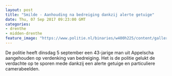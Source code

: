 ```yaml
---
layout: post
title: "Smilde - Aanhouding na bedreiging dankzij alerte getuige"
date: Thu, 07 Sep 2017 09:23:00 GMT
categories: 
- drenthe 
- midden-drenthe 
feature_image: "https://www.politie.nl/binaries/w400h225/content/gallery/politie/nieuws/2017/juli/06-dh/camera-in-beeld-nieuwsfoto.jpg"
---
```


De politie heeft dinsdag 5 september een 43-jarige man uit Appelscha aangehouden op verdenking van bedreiging. Het is de politie gelukt de verdachte op te sporen mede dankzij een alerte getuige en particuliere camerabeelden.
